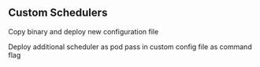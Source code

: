 ## Custom Schedulers

Copy binary and deploy new configuration file

Deploy additional scheduler as pod
pass in custom config file as command flag
